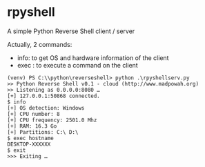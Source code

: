 # rpyshell
A simple Python Reverse Shell client / server

Actually, 2 commands:

- info: to get OS and hardware information of the client
- exec <command>: to execute a command on the client

```
(venv) PS C:\\python\reverseshell> python .\rpyshellserv.py
>> Python Reverse Shell v0.1 - cloud (http://www.madpowah.org)
>> Listening as 0.0.0.0:8080 …
[+] 127.0.0.1:50868 connected.
$ info
[+] OS detection: Windows
[+] CPU number: 8
[+] CPU frequency: 2501.0 Mhz
[+] RAM: 16.3 Go
[+] Partitions: C:\ D:\
$ exec hostname
DESKTOP-XXXXXX
$ exit
>>> Exiting …
```
